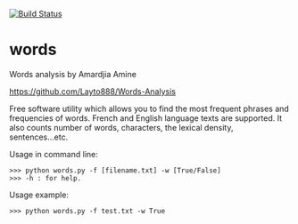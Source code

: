 [![Build Status](https://travis-ci.org/Layto888/Words-Analysis.svg?branch=master)](https://travis-ci.org/Layto888/Words-Analysis/)
# words
Words analysis by Amardjia Amine

https://github.com/Layto888/Words-Analysis

Free software utility which allows you to find the most frequent phrases
and frequencies of words. French and English language texts are supported.
It also counts number of words, characters, the lexical density,
sentences...etc.

Usage in command line:
```dos
>>> python words.py -f [filename.txt] -w [True/False]
>>> -h : for help.
```
Usage example:
```dos
>>> python words.py -f test.txt -w True
```
